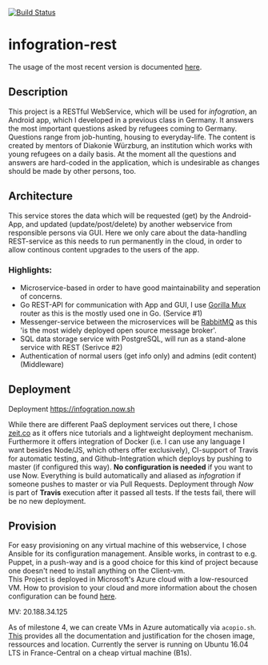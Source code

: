 [![Build Status](https://travis-ci.org/alex1ai/ugr-master-cc.svg?branch=master)](https://travis-ci.org/alex1ai/ugr-master-cc)

# infogration-rest

The usage of the most recent version is documented [here](https://github.com/alex1ai/ugr-master-cc/blob/gh-pages/usage.md).
## Description

This project is a RESTful WebService, which will be used for _infogration_, an Android app, which I developed in a previous class in Germany.
It answers the most important questions asked by refugees coming to Germany. Questions range from job-hunting, housing to everyday-life. The content is created by mentors of Diakonie Würzburg, an institution which works with young refugees on a daily basis.
At the moment all the questions and answers are hard-coded in the application, which is undesirable as changes should be made by other persons, too. 

## Architecture

This service stores the data which will be requested (get) by the Android-App, and updated (update/post/delete) by another webservice from responsible persons via GUI. Here we only care about the data-handling REST-service as this needs to run permanently in the cloud, in order to allow continous content upgrades to the users of the app.

### Highlights:
- Microservice-based in order to have good maintainability and seperation of concerns.
- Go REST-API for communication with App and GUI, I use [Gorilla Mux](https://github.com/gorilla/mux) router as this is the mostly used one in Go. (Service #1)
- Messenger-service between the microservices will be [RabbitMQ](https://github.com/streadway/amqp) as this 'is the most widely deployed open source message broker'.
- SQL data storage service with PostgreSQL, will run as a stand-alone service with REST (Serivce #2)
- Authentication of normal users (get info only) and admins (edit content) (Middleware)

## Deployment
Deployment https://infogration.now.sh

While there are different PaaS deployment services out there, I chose [zeit.co](https://zeit.co/) as it offers nice tutorials and a lightweight deployment mechanism. Furthermore it offers integration of Docker (i.e. I can use any language I want besides Node/JS, which others offer exclusively), CI-support of Travis for automatic testing, and Github-Integration which deploys by pushing to master (if configured this way). 
**No configuration is needed** if you want to use Now. Everything is build automatically and aliased as _infogration_ if someone pushes to master or via Pull Requests. 
Deployment through _Now_ is part of **Travis** execution after it passed all tests. If the tests fail, there will be no new deployment.

## Provision

For easy provisioning on any virtual machine of this webservice, I chose Ansible for its configuration management. Ansible works, in contrast to e.g. Puppet, in a push-way and is a good choice for this kind of project because one doesn't need to install anything on the Client-vm.   
This Project is deployed in Microsoft's Azure cloud with a low-resourced VM. 
How to provision to your cloud and more information about the chosen configuration can be found [here](https://github.com/alex1ai/ugr-master-cc/blob/gh-pages/provision.md). 

MV: 20.188.34.125

As of milestone 4, we can create VMs in Azure automatically via `acopio.sh`. [This](https://github.com/alex1ai/ugr-master-cc/blob/gh-pages/cli-provisioning.md) provides all the documentation and justification for the chosen image, ressources and location. Currently the server is running on Ubuntu 16.04 LTS in France-Central on a cheap virtual machine (B1s).

